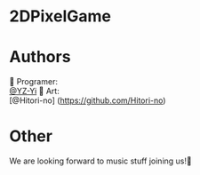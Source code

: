 
# 2DPixelGame

# Authors
👤 Programer:  
[@YZ-Yi](https://github.com/YZ-Yi)
👤 Art:  
[@Hitori-no] (https://github.com/Hitori-no)

# Other
We are looking forward to music stuff joining us!:sparkling_heart:
